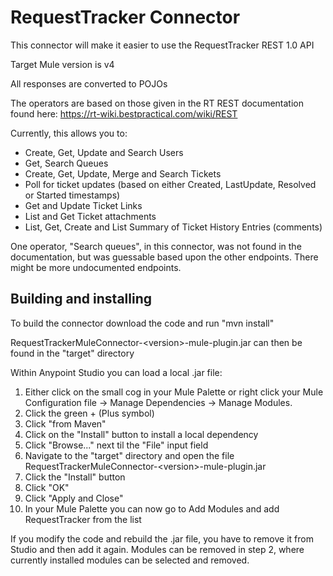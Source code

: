 # RequestTracker Connector

This connector will make it easier to use the RequestTracker REST 1.0 API

Target Mule version is v4

All responses are converted to POJOs

The operators are based on those given in the RT REST documentation found here: https://rt-wiki.bestpractical.com/wiki/REST

Currently, this allows you to:
 * Create, Get, Update and Search Users
 * Get, Search Queues
 * Create, Get, Update, Merge and Search Tickets
 * Poll for ticket updates (based on either Created, LastUpdate, Resolved or Started timestamps)
 * Get and Update Ticket Links
 * List and Get Ticket attachments
 * List, Get, Create and List Summary of Ticket History Entries (comments)

One operator, "Search queues", in this connector, was not found in the documentation, but was guessable based upon the other endpoints. There might be more undocumented endpoints. 

## Building and installing
To build the connector download the code and run "mvn install"

RequestTrackerMuleConnector-\<version>-mule-plugin.jar can then be found in the "target" directory

Within Anypoint Studio you can load a local .jar file: 
 1. Either click on the small cog in your Mule Palette or right click your Mule Configuration file -> Manage Dependencies -> Manage Modules. 
 2. Click the green + (Plus symbol)
 3. Click "from Maven"
 4. Click on the "Install" button to install a local dependency
 5. Click "Browse..." next til the "File" input field
 6. Navigate to the "target" directory and open the file RequestTrackerMuleConnector-\<version>-mule-plugin.jar
 7. Click the "Install" button
 8. Click "OK"
 9. Click "Apply and Close"
 10. In your Mule Palette you can now go to Add Modules and add RequestTracker from the list
 
If you modify the code and rebuild the .jar file, you have to remove it from Studio and then add it again. Modules can be removed in step 2, where currently installed modules can be selected and removed. 

